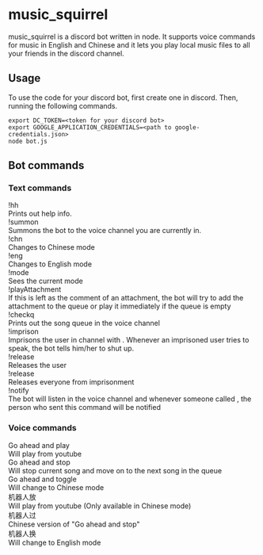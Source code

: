 # music_squirrel

music_squirrel is a discord bot written in node. It supports voice commands for music in English and Chinese and it lets you play local music files to all your friends in the discord channel. 

## Usage 
To use the code for your discord bot, first create one in discord. Then, running the following commands. 
```
export DC_TOKEN=<token for your discord bot>
export GOOGLE_APPLICATION_CREDENTIALS=<path to google-credentials.json>
node bot.js
```

## Bot commands
### Text commands
!hh  
    Prints out help info.  
!summon   
    Summons the bot to the voice channel you are currently in.   
!chn   
    Changes to Chinese mode   
!eng   
    Changes to English mode   
!mode   
    Sees the current mode   
!playAttachment   
    If this is left as the comment of an attachment, the bot will try to add the attachment to the queue or play it immediately if the queue is empty   
!checkq   
    Prints out the song queue in the voice channel   
!imprison <username>   
    Imprisons the user in channel with <username>. Whenever an imprisoned user tries to speak, the bot tells him/her to shut up.   
!release <username>   
    Releases the user   
!release   
    Releases everyone from imprisonment   
!notify <nickname>   
    The bot will listen in the voice channel and whenever someone called <nickname>, the person who sent this command will be notified   

### Voice commands 
Go ahead and play <song>   
    Will play <song> from youtube   
Go ahead and stop   
    Will stop current song and move on to the next song in the queue   
Go ahead and toggle   
    Will change to Chinese mode   
机器人放<song>   
    Will play <song> from youtube (Only available in Chinese mode)   
机器人过   
    Chinese version of "Go ahead and stop"   
机器人换   
    Will change to English mode   


